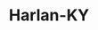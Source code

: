 ---
title: Harlan-KY
slug: harlan-ky
f_state:
- cms/state/kentucky.md
f_locations:
- cms/payday-loan/advance-check-title-inc-3256.md
- cms/payday-loan/advance-check-title-inc-3257.md
- cms/payday-loan/harlan-check-exchange-19326.md
- cms/payday-loan/harlan-check-exchange-19327.md
- cms/payday-loan/speedy-cash-26722.md
- cms/payday-loan/speedy-cash-26728.md
updated-on: '2024-05-30T13:41:28.615Z'
created-on: '2024-05-30T13:41:28.615Z'
published-on: '2024-05-30T13:54:32.469Z'
f_city: Harlan
layout: '[city].html'
tags: city
---